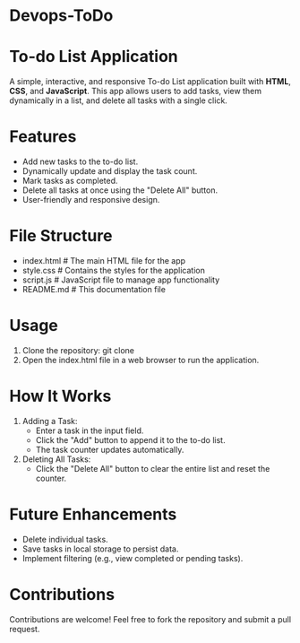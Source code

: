 ﻿# Devops-ToDo
# To-do List Application

A simple, interactive, and responsive To-do List application built with **HTML**, **CSS**, and **JavaScript**. This app allows users to add tasks, view them dynamically in a list, and delete all tasks with a single click.

# Features
- Add new tasks to the to-do list.
- Dynamically update and display the task count.
- Mark tasks as completed.
- Delete all tasks at once using the "Delete All" button.
- User-friendly and responsive design.

# File Structure
- index.html      # The main HTML file for the app
- style.css       # Contains the styles for the application
- script.js       # JavaScript file to manage app functionality
- README.md       # This documentation file

# Usage
1. Clone the repository:
  git clone <repository-url>
2. Open the index.html file in a web browser to run the application.

# How It Works
1. Adding a Task:
   - Enter a task in the input field.
   - Click the "Add" button to append it to the to-do list.
   - The task counter updates automatically.
3. Deleting All Tasks:
   - Click the "Delete All" button to clear the entire list and reset the counter.

# Future Enhancements
  - Delete individual tasks.
  - Save tasks in local storage to persist data.
  - Implement filtering (e.g., view completed or pending tasks).
  
# Contributions
Contributions are welcome! Feel free to fork the repository and submit a pull request.
